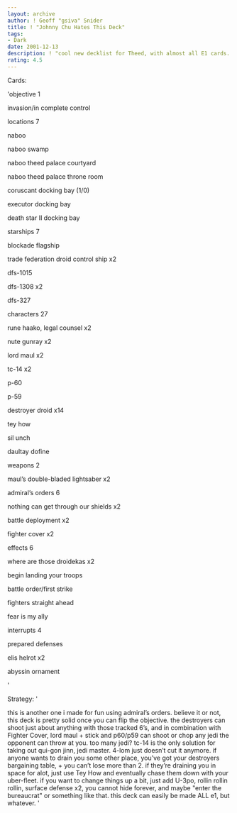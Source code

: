 ```yaml
---
layout: archive
author: ! Geoff "gsiva" Snider
title: ! "Johnny Chu Hates This Deck"
tags:
- Dark
date: 2001-12-13
description: ! "cool new decklist for Theed, with almost all E1 cards.  destroyer droids rock my world."
rating: 4.5
---
```

Cards: 

'objective 1

invasion/in complete control


locations 7

naboo

naboo swamp

naboo theed palace courtyard

naboo theed palace throne room

coruscant docking bay (1/0)

executor docking bay

death star II docking bay


starships 7

blockade flagship

trade federation droid control ship x2

dfs-1015

dfs-1308 x2

dfs-327


characters 27

rune haako, legal counsel x2

nute gunray x2

lord maul x2

tc-14 x2

p-60

p-59

destroyer droid x14

tey how

sil unch

daultay dofine


weapons 2

maul’s double-bladed lightsaber x2


admiral’s orders 6

nothing can get through our shields x2

battle deployment x2

fighter cover x2


effects 6

where are those droidekas x2

begin landing your troops

battle order/first strike

fighters straight ahead

fear is my ally


interrupts 4

prepared defenses

elis helrot x2

abyssin ornament


'

Strategy: '

this is another one i made for fun using admiral’s orders.  believe it or not, this deck is pretty solid once you can flip the objective.  the destroyers can shoot just about anything with those tracked 6’s, and in combination with Fighter Cover, lord maul + stick and p60/p59 can shoot or chop any jedi the opponent can throw at you.  too many jedi? tc-14 is the only solution for taking out qui-gon jinn, jedi master. 4-lom just doesn’t cut it anymore.  if anyone wants to drain you some other place, you’ve got your destroyers bargaining table, + you can’t lose more than 2.  if they’re draining you in space for alot, just use Tey How and eventually chase them down with your uber-fleet.  if you want to change things up a bit, just add U-3po, rollin rollin rollin, surface defense x2, you cannot hide forever, and maybe "enter the bureaucrat" or something like that.  this deck can easily be made ALL e1, but whatever. '